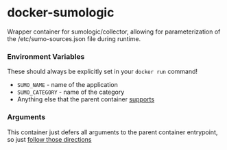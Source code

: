 # docker-sumologic

Wrapper container for sumologic/collector, allowing for parameterization of the /etc/sumo-sources.json file during runtime.

### Environment Variables

These should always be explicitly set in your `docker run` command!

- `SUMO_NAME` - name of the application
- `SUMO_CATEGORY` - name of the category
- Anything else that the parent container [supports](https://github.com/SumoLogic/sumologic-collector-docker#environment-variables)

### Arguments

This container just defers all arguments to the parent container entrypoint, so just [follow those directions](https://github.com/SumoLogic/sumologic-collector-docker#syslog-collection)
